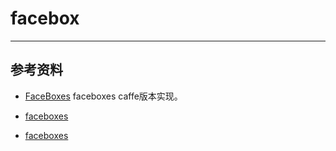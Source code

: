 # facebox

---
## 参考资料

- [FaceBoxes](https://github.com/zeusees/FaceBoxes) faceboxes caffe版本实现。

- [faceboxes](https://github.com/lsy17096535/faceboxes)

- [faceboxes](https://github.com/lqs19881030/faceboxes/blob/master/faceboxes_train.prototxt)

